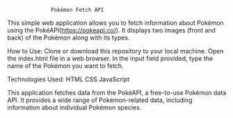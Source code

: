                   Pokémon Fetch API

This simple web application allows you to fetch information about Pokémon using the PokéAPI(https://pokeapi.co/). It displays two images (front and back) of the Pokémon along with its types.

How to Use:
Clone or download this repository to your local machine.
Open the index.html file in a web browser.
In the input field provided, type the name of the Pokémon you want to fetch.

Technologies Used:
HTML
CSS
JavaScript


This application fetches data from the PokéAPI, a free-to-use Pokémon data API. It provides a wide range of Pokémon-related data, including information about individual Pokémon species.
